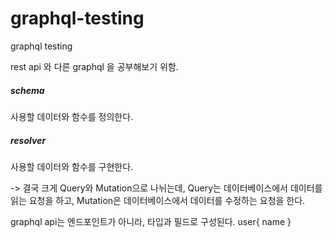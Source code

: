 # graphql-testing
graphql testing

rest api 와 다른 graphql 을 공부해보기 위함.

##### schema
사용할 데이터와 함수를 정의한다.

##### resolver
사용할 데이터와 함수를 구현한다. 

-> 결국 크게 Query와 Mutation으로 나뉘는데, 
Query는 데이터베이스에서 데이터를 읽는 요청을 하고,
Mutation은 데이터베이스에서 데이터를 수정하는 요청을 한다. 


graphql api는 엔드포인트가 아니라, 타입과 필드로 구성된다.
user{
  name
}
